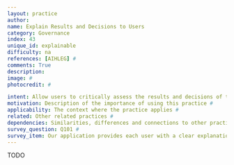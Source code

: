 ```yaml
---
layout: practice
author:
name: Explain Results and Decisions to Users
category: Governance
index: 43
unique_id: explainable
difficulty: na
references: [AIHLEG] #
comments: True
description:
image: #
photocredit: #

intent: Allow users to critically assess the results and decisions of the ML application, so they can accept them on an informed basis, or catch possible errors.
motivation: Description of the importance of using this practice #
applicability: The context where the practice applies #
related: Other related practices #
dependencies: Similarities, differences and connections to other practices #
survey_question: Q101 #
survey_item: Our application provides each user with a clear explanation of the results or decisions that they receive.
---
```


TODO
